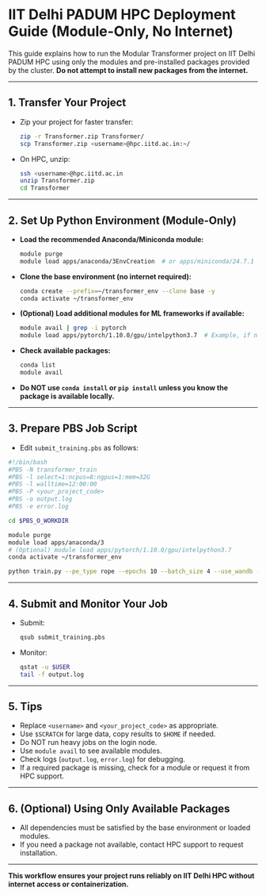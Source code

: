 # IIT Delhi PADUM HPC Deployment Guide (Module-Only, No Internet)

This guide explains how to run the Modular Transformer project on IIT Delhi PADUM HPC using only the modules and pre-installed packages provided by the cluster. **Do not attempt to install new packages from the internet.**

---

## 1. Transfer Your Project

- Zip your project for faster transfer:
  ```bash
  zip -r Transformer.zip Transformer/
  scp Transformer.zip <username>@hpc.iitd.ac.in:~/
  ```
- On HPC, unzip:
  ```bash
  ssh <username>@hpc.iitd.ac.in
  unzip Transformer.zip
  cd Transformer
  ```

---

## 2. Set Up Python Environment (Module-Only)

- **Load the recommended Anaconda/Miniconda module:**
  ```bash
  module purge
  module load apps/anaconda/3EnvCreation  # or apps/miniconda/24.7.1
  ```
- **Clone the base environment (no internet required):**
  ```bash
  conda create --prefix=~/transformer_env --clone base -y
  conda activate ~/transformer_env
  ```
- **(Optional) Load additional modules for ML frameworks if available:**
  ```bash
  module avail | grep -i pytorch
  module load apps/pytorch/1.10.0/gpu/intelpython3.7  # Example, if needed
  ```
- **Check available packages:**
  ```bash
  conda list
  module avail
  ```
- **Do NOT use `conda install` or `pip install` unless you know the package is available locally.**

---

## 3. Prepare PBS Job Script

- Edit `submit_training.pbs` as follows:

```bash
#!/bin/bash
#PBS -N transformer_train
#PBS -l select=1:ncpus=8:ngpus=1:mem=32G
#PBS -l walltime=12:00:00
#PBS -P <your_project_code>
#PBS -o output.log
#PBS -e error.log

cd $PBS_O_WORKDIR

module purge
module load apps/anaconda/3
# (Optional) module load apps/pytorch/1.10.0/gpu/intelpython3.7
conda activate ~/transformer_env

python train.py --pe_type rope --epochs 10 --batch_size 4 --use_wandb --experiment_name "rope_mathematical_reasoning"
```

---

## 4. Submit and Monitor Your Job

- Submit:
  ```bash
  qsub submit_training.pbs
  ```
- Monitor:
  ```bash
  qstat -u $USER
  tail -f output.log
  ```

---

## 5. Tips

- Replace `<username>` and `<your_project_code>` as appropriate.
- Use `$SCRATCH` for large data, copy results to `$HOME` if needed.
- Do NOT run heavy jobs on the login node.
- Use `module avail` to see available modules.
- Check logs (`output.log`, `error.log`) for debugging.
- If a required package is missing, check for a module or request it from HPC support.

---

## 6. (Optional) Using Only Available Packages

- All dependencies must be satisfied by the base environment or loaded modules.
- If you need a package not available, contact HPC support to request installation.

---

**This workflow ensures your project runs reliably on IIT Delhi HPC without internet access or containerization.** 
